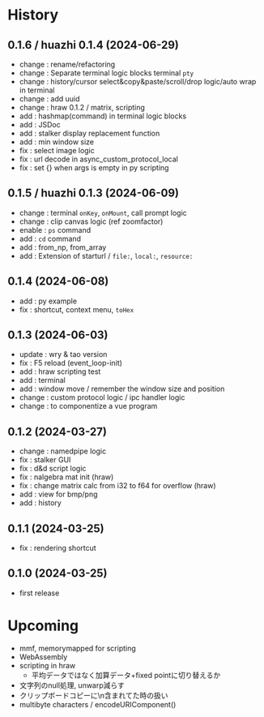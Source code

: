 # History

## 0.1.6 / huazhi 0.1.4 (2024-06-29)
- change : rename/refactoring
- change : Separate terminal logic blocks terminal ```pty```
- change : history/cursor select&copy&paste/scroll/drop logic/auto wrap in terminal
- change : add uuid
- change : hraw 0.1.2 / matrix, scripting
- add : hashmap(command) in terminal logic blocks
- add : JSDoc
- add : stalker display replacement function
- add : min window size
- fix : select image logic
- fix : url decode in async_custom_protocol_local
- fix : set {} when args is empty in py scripting
## 0.1.5 / huazhi 0.1.3 (2024-06-09)
- change : terminal ```onKey```, ```onMount```, call prompt logic
- change : clip canvas logic (ref zoomfactor)
- enable : ```ps``` command
- add : ```cd``` command
- add : from_np, from_array
- add : Extension of starturl / ```file:```, ```local:```, ```resource:```
## 0.1.4 (2024-06-08)
- add : py example
- fix : shortcut, context menu, ```toHex```
## 0.1.3 (2024-06-03)
- update : wry & tao version
- fix : F5 reload (event_loop-init)
- add : hraw scripting test
- add : terminal
- add : window move / remember the window size and position
- change : custom protocol logic / ipc handler logic
- change : to componentize a vue program
## 0.1.2 (2024-03-27)
- change : namedpipe logic
- fix : stalker GUI
- fix : d&d script logic
- fix : nalgebra mat init (hraw)
- fix : change matrix calc from i32 to f64 for overflow (hraw)
- add : view for bmp/png
- add : history
## 0.1.1 (2024-03-25)
- fix : rendering shortcut
## 0.1.0 (2024-03-25)
- first release

# Upcoming

- mmf, memorymapped for scripting
- WebAssembly
- scripting in hraw
  - 平均データではなく加算データ+fixed pointに切り替えるか
- 文字列のnull処理, unwarp減らす
- クリップボードコピーに\n含まれてた時の扱い
- multibyte characters / encodeURIComponent()
